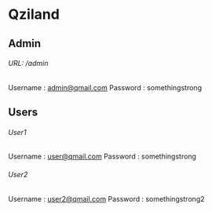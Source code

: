 # Qziland

## Admin

###### URL: /admin

Username : admin@qmail.com
Password : somethingstrong

## Users

###### User1

Username : user@qmail.com
Password : somethingstrong

###### User2

Username : user2@qmail.com
Password : somethingstrong2
